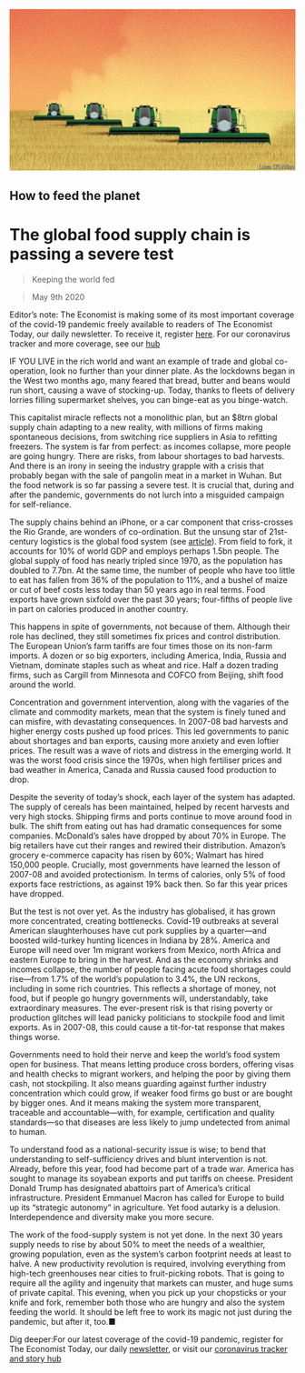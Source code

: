 ![](./images/20200509_LDD002_0.jpg)

## How to feed the planet

# The global food supply chain is passing a severe test

> Keeping the world fed

> May 9th 2020

Editor’s note: The Economist is making some of its most important coverage of the covid-19 pandemic freely available to readers of The Economist Today, our daily newsletter. To receive it, register [here](https://www.economist.com//newslettersignup). For our coronavirus tracker and more coverage, see our [hub](https://www.economist.com//coronavirus)

IF YOU LIVE in the rich world and want an example of trade and global co-operation, look no further than your dinner plate. As the lockdowns began in the West two months ago, many feared that bread, butter and beans would run short, causing a wave of stocking-up. Today, thanks to fleets of delivery lorries filling supermarket shelves, you can binge-eat as you binge-watch.

This capitalist miracle reflects not a monolithic plan, but an $8trn global supply chain adapting to a new reality, with millions of firms making spontaneous decisions, from switching rice suppliers in Asia to refitting freezers. The system is far from perfect: as incomes collapse, more people are going hungry. There are risks, from labour shortages to bad harvests. And there is an irony in seeing the industry grapple with a crisis that probably began with the sale of pangolin meat in a market in Wuhan. But the food network is so far passing a severe test. It is crucial that, during and after the pandemic, governments do not lurch into a misguided campaign for self-reliance.

The supply chains behind an iPhone, or a car component that criss-crosses the Rio Grande, are wonders of co-ordination. But the unsung star of 21st-century logistics is the global food system (see [article](https://www.economist.com//briefing/2020/05/09/the-worlds-food-system-has-so-far-weathered-the-challenge-of-covid-19)). From field to fork, it accounts for 10% of world GDP and employs perhaps 1.5bn people. The global supply of food has nearly tripled since 1970, as the population has doubled to 7.7bn. At the same time, the number of people who have too little to eat has fallen from 36% of the population to 11%, and a bushel of maize or cut of beef costs less today than 50 years ago in real terms. Food exports have grown sixfold over the past 30 years; four-fifths of people live in part on calories produced in another country.

This happens in spite of governments, not because of them. Although their role has declined, they still sometimes fix prices and control distribution. The European Union’s farm tariffs are four times those on its non-farm imports. A dozen or so big exporters, including America, India, Russia and Vietnam, dominate staples such as wheat and rice. Half a dozen trading firms, such as Cargill from Minnesota and COFCO from Beijing, shift food around the world.



Concentration and government intervention, along with the vagaries of the climate and commodity markets, mean that the system is finely tuned and can misfire, with devastating consequences. In 2007-08 bad harvests and higher energy costs pushed up food prices. This led governments to panic about shortages and ban exports, causing more anxiety and even loftier prices. The result was a wave of riots and distress in the emerging world. It was the worst food crisis since the 1970s, when high fertiliser prices and bad weather in America, Canada and Russia caused food production to drop.

Despite the severity of today’s shock, each layer of the system has adapted. The supply of cereals has been maintained, helped by recent harvests and very high stocks. Shipping firms and ports continue to move around food in bulk. The shift from eating out has had dramatic consequences for some companies. McDonald’s sales have dropped by about 70% in Europe. The big retailers have cut their ranges and rewired their distribution. Amazon’s grocery e-commerce capacity has risen by 60%; Walmart has hired 150,000 people. Crucially, most governments have learned the lesson of 2007-08 and avoided protectionism. In terms of calories, only 5% of food exports face restrictions, as against 19% back then. So far this year prices have dropped.

But the test is not over yet. As the industry has globalised, it has grown more concentrated, creating bottlenecks. Covid-19 outbreaks at several American slaughterhouses have cut pork supplies by a quarter—and boosted wild-turkey hunting licences in Indiana by 28%. America and Europe will need over 1m migrant workers from Mexico, north Africa and eastern Europe to bring in the harvest. And as the economy shrinks and incomes collapse, the number of people facing acute food shortages could rise—from 1.7% of the world’s population to 3.4%, the UN reckons, including in some rich countries. This reflects a shortage of money, not food, but if people go hungry governments will, understandably, take extraordinary measures. The ever-present risk is that rising poverty or production glitches will lead panicky politicians to stockpile food and limit exports. As in 2007-08, this could cause a tit-for-tat response that makes things worse.

Governments need to hold their nerve and keep the world’s food system open for business. That means letting produce cross borders, offering visas and health checks to migrant workers, and helping the poor by giving them cash, not stockpiling. It also means guarding against further industry concentration which could grow, if weaker food firms go bust or are bought by bigger ones. And it means making the system more transparent, traceable and accountable—with, for example, certification and quality standards—so that diseases are less likely to jump undetected from animal to human.

To understand food as a national-security issue is wise; to bend that understanding to self-sufficiency drives and blunt intervention is not. Already, before this year, food had become part of a trade war. America has sought to manage its soyabean exports and put tariffs on cheese. President Donald Trump has designated abattoirs part of America’s critical infrastructure. President Emmanuel Macron has called for Europe to build up its “strategic autonomy” in agriculture. Yet food autarky is a delusion. Interdependence and diversity make you more secure.

The work of the food-supply system is not yet done. In the next 30 years supply needs to rise by about 50% to meet the needs of a wealthier, growing population, even as the system’s carbon footprint needs at least to halve. A new productivity revolution is required, involving everything from high-tech greenhouses near cities to fruit-picking robots. That is going to require all the agility and ingenuity that markets can muster, and huge sums of private capital. This evening, when you pick up your chopsticks or your knife and fork, remember both those who are hungry and also the system feeding the world. It should be left free to work its magic not just during the pandemic, but after it, too.■

Dig deeper:For our latest coverage of the covid-19 pandemic, register for The Economist Today, our daily [newsletter](https://www.economist.com//newslettersignup), or visit our [coronavirus tracker and story hub](https://www.economist.com//coronavirus)